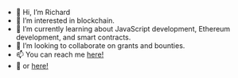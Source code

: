 - 👋 Hi, I’m Richard
- 👀 I’m interested in blockchain.
- 🌱 I’m currently learning about JavaScript development, Ethereum development, and smart contracts. 
- 💞️ I’m looking to collaborate on grants and bounties. 
- 📫 You can reach me <a href="mailto:ra0ar@pm.me">here!</a>
- 🐘 or [here!](https://masto.nyc/@ra0ar)

<!---
ra0ar/ra0ar is a ✨ special ✨ repository because its `README.md` (this file) appears on your GitHub profile.
You can click the Preview link to take a look at your changes.
--->
